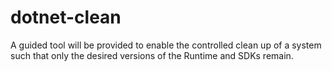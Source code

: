 # dotnet-clean
A guided tool will be provided to enable the controlled clean up of a system such that only the desired versions of the Runtime and SDKs remain.
